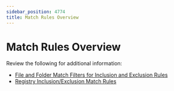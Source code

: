 ```yaml
---
sidebar_position: 4774
title: Match Rules Overview
---
```


# Match Rules Overview

Review the following for additional information:

* [File and Folder Match Filters for Inclusion and Exclusion Rules](FileFolderRules "File/Folder Match Filters for Inclusion/Exclusion Rules")
* [Registry Inclusion/Exclusion Match Rules](RegistryRules "Registry Inclusion/Exclusion Match Rules")